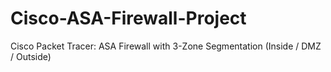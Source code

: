 # Cisco-ASA-Firewall-Project
Cisco Packet Tracer: ASA Firewall with 3-Zone Segmentation (Inside / DMZ / Outside)
